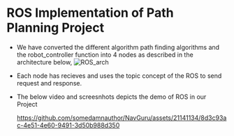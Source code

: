 # ROS Implementation of Path Planning Project

- We have converted the different algorithm path finding algorithms and the robot_controller function into 4 nodes as described in the architecture below,
  ![ROS_arch](https://github.com/somedamnauthor/NavGuru/assets/21141134/fdfedfc3-877f-4a94-ad3b-43adc97bf435)
- Each node has recieves and uses the topic concept of the ROS to send request and response.
- The below video and screesnhots depicts the demo of ROS in our Project

  https://github.com/somedamnauthor/NavGuru/assets/21141134/8d3c93ac-4e51-4e60-9491-3d50b988d350

